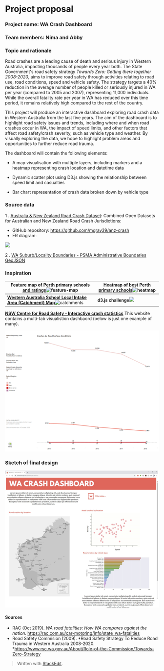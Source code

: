 
# Project proposal

### Project name: WA Crash Dashboard

### Team members: Nima and Abby

### Topic and rationale

Road crashes are a leading cause of death and serious injury in Western Australia, impacting thousands of people every year both. The State Government's road safety strategy *Towards Zero: Getting there together 2008-2020*, aims to improve road safety through activities relating to road use, road conditions, speed and vehicle safety. The strategy targets a 40% reduction in the average number of people killed or seriously injured in WA per year (compared to 2005 and 2007), representing 11,000 individuals. While the overall fatality rate per year in WA has reduced over this time period, it remains relatively high compared to the rest of the country. 

This project will produce an interactive dashboard exploring road crash data in Western Australia from the last five years. The aim of the dashboard is to highlight road safety issues and trends, including where and when road crashes occur in WA, the impact of speed limits, and other factors that affect road safety/crash severity, such as vehicle type and weather. By visually exploring the data, we hope to highlight problem areas  and opportunities to further reduce road trauma.

The dashboard will contain the following elements:

 -   A map visualisation with multiple layers, including markers and a heatmap representing crash location and datetime data
    
 -   Dynamic scatter plot using D3.js showing the relationship between speed limit and casualties
    
 -   Bar chart representation of crash data broken down by vehicle type
    
### Source data
1 . [Australia & New Zealand Road Crash Dataset](https://www.kaggle.com/mgray39/australia-new-zealand-road-crash-dataset): Combined Open Datasets for Australian and New Zealand Road Crash Jurisdictions: 
 - GitHub repository: https://github.com/mgray39/anz-crash
 - ER diagram:  
 
 
![](https://www.googleapis.com/download/storage/v1/b/kaggle-user-content/o/inbox%2F1123609%2F94a3d94058f8d7f3612065d96600c459%2Fschema_v6.png?generation=1581712969025960&alt=media)


2 . [WA Suburb/Locality Boundaries - PSMA Administrative Boundaries GeoJSON](https://data.gov.au/dataset/ds-dga-6a0ec945-c880-4882-8a81-4dbcb85e74e5/distribution/dist-dga-41ecb706-30cf-406d-8314-6ed6baec696b/details?q=suburbs%20western%20australia)


### Inspiration


| [Feature map of Perth primary schools and ratings](https://bettereducation.com.au/forum/yaf_postsm9339findunread_Feature-map-and-heat-map---Top-WA---Perth-primary-school-ratings.aspx)![feature-map](https://bettereducation.com.au/Images/school_performance_maps/feature_map/wa/Feature%20Map%20-%20WA-Perth%20Top%20Primary%20Schools%20Ratings.JPG) |[Heatmap of best Perth primary schools](https://bettereducation.com.au/forum/yaf_postsm9339findunread_Feature-map-and-heat-map---Top-WA---Perth-primary-school-ratings.aspx)![heatmap](https://bettereducation.com.au/Images/school_performance_maps/heatmap/wa/Heatmap%20WA-Perth%20Top%20Primary%20Schools.JPG)  |
|--|--|
**[Western Australia School Local Intake Area (Catchment) Map](https://www.schoolcatchment.com.au/?page_id=1148)**![catchments](https://www.schoolcatchment.com.au/wp-content/uploads/2016/05/Perth-Primary-School-School-Zone-Catchment-Map-1.jpg)   | **d3.js challenge**![](https://lh3.googleusercontent.com/xeTuCuWRgmhAhSIronF7D8dSiRpvDKzhOFVe7h9PQUbfV10aE66MRD22D9hdHTFgmns9lQ3LNg7VBCCpLX0eStAVRTs76L5DF7BV9_cQNO18jle8dVQqhmEbglK7x0hJekenyiB8) 

**[NSW Centre for Road Safety - Interactive crash statistics](https://roadsafety.transport.nsw.gov.au/statistics/interactivecrashstats/index.html)** 
This website contains a multi-tab visualistion dashbaord (below is just one example of many).  

![enter image description here](https://github.com/abbyabridged/wa-crash-dashboard/blob/abby/interactive-crash-stats.png?raw=true)


### Sketch of final design

![enter image description here](https://github.com/abbyabridged/wa-crash-dashboard/blob/abby/viz%20sketch2.jpg?raw=true)

 #### Sources
  
 - RAC (Oct 2019). *WA road fatalities: How WA compares against the nation*. https://rac.com.au/car-motoring/info/state_wa-fatalities
 - Road Safety Commision (2009). *Road Safety Strategy To Reduce Road Trauma in Western Australia 2008-2020. *https://www.rsc.wa.gov.au/About/Role-of-the-Commission/Towards-Zero-Strategy

> Written with [StackEdit](https://stackedit.io/).
